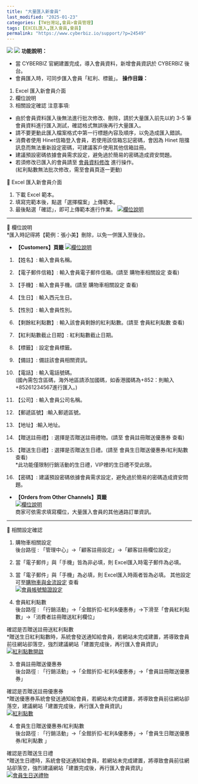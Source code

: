 ```yaml
---
title: "大量匯入新會員"
last_modified: "2025-01-23"
categories: [TW台灣站,會員>會員管理]
tags: [EXCEL匯入,匯入會員,會員]
permalink: "https://www.cyberbiz.io/support/?p=24549"
---
```


![](https://www.cyberbiz.io/support/wp-content/uploads/適用站別.png)
[![](https://www.cyberbiz.io/support/wp-content/uploads/台灣站.png)](https://www.cyberbiz.io/support/?page_id=2490)
**功能說明：**  

* 當 CYBERBIZ 官網建置完成，導入會員資料，新增會員資訊於 CYBERBIZ 後台。
* 會員匯入時，可同步匯入會員「紅利、標籤」。
**操作目錄：**

1. Excel 匯入新會員介面
2. 欄位說明
3. 相關設定確認
注意事項:  

* 由於會員資料匯入後無法進行批次修改、刪除，請於大量匯入前先以約 3-5 筆會員資料進行匯入測試，確認格式無誤後再行大量匯入。
* 請不要更動此匯入檔案格式中第一行標題內容及順序，以免造成匯入錯誤。
* 消費者使用 Hinet信箱登入會員，若使用該信箱忘記密碼，會因為 Hinet 阻擋訊息而無法重新設定密碼，可建議客戶使用其他信箱註冊。
* 建議預設密碼依據會員需求設定，避免過於簡易的密碼造成資安問題。
* 若須修改已匯入的會員請至 [會員資料修改](https://www.cyberbiz.io/support/?p=36678) 進行操作。  
(紅利點數無法批次修改，需至會員頁逐一更動)


📌 Excel 匯入新會員介面  

1. 下載 Excel 範本。
2. 填寫完範本後，點選「選擇檔案」上傳範本。
3. 最後點選「確認」，即可上傳範本進行作業。
[![欄位說明](https://www.cyberbiz.io/support/wp-content/uploads/大量匯入會員.png)](https://www.cyberbiz.io/support/wp-content/uploads/大量匯入會員.png)  

* * *

📌 欄位說明  
*匯入時記得將【範例：張小美】刪除，以免一併匯入至後台。  


* **【Customers】頁籤**
[![欄位說明](https://www.cyberbiz.io/support/wp-content/uploads/大量匯入會員10.png)](https://www.cyberbiz.io/support/wp-content/uploads/大量匯入會員10.png)

1. 【姓名】: 輸入會員名稱。


2. 【電子郵件信箱】: 輸入會員電子郵件信箱。(請至 購物車相關設定 查看)


3. 【手機】: 輸入會員手機。(請至 購物車相關設定 查看)


4. 【生日】: 輸入西元生日。


5. 【性別】: 輸入會員性別。


6. 【剩餘紅利點數】: 輸入該會員剩餘的紅利點數。(請至 會員紅利點數 查看)


7. 【紅利點數截止日期】: 紅利點數截止日期。


8. 【標籤】: 設定會員標籤。


9. 【備註】: 備註該會員相關資訊。


10. 【電話】: 輸入電話號碼。  
(國內需包含區碼，海外地區請添加國碼，如香港國碼為+852：則輸入+85261234567進行匯入。)



11. 【公司】: 輸入會員公司名稱。


12. 【郵遞區號】:輸入郵遞區號。 


13. 【地址】:輸入地址。 


14. 【贈送註冊禮】: 選擇是否贈送註冊禮物。(請至 會員註冊贈送優惠券 查看)


15. 【贈送生日禮】: 選擇是否贈送生日禮。(請至 會員生日贈送優惠券/紅利點數 查看)  
*此功能僅限制行銷活動的生日禮，VIP裡的生日禮不受此限。


16. 【密碼】: 建議預設密碼依據會員需求設定，避免過於簡易的密碼造成資安問題。
* **【Orders from Other Channels】頁籤**  
[![欄位說明](https://www.cyberbiz.io/helpcenter/wp-content/uploads/大量匯入會員09.png)](https://www.cyberbiz.io/helpcenter/wp-content/uploads/大量匯入會員09.png)  
商家可依需求填寫欄位，大量匯入會員的其他通路訂單資訊。  



* * *

📌 相關設定確認  

1. 購物車相關設定  
後台路徑 : 「管理中心」→「顧客註冊設定」→「顧客註冊欄位設定」  


1. 當「電子郵件」與「手機」皆為非必填，則 Excel匯入時電子郵件為必填。
2. 當「電子郵件」與「手機」為必填，則 Excel匯入時兩者皆為必填。
其他設定 可至[購物車與金流設定](https://www.cyberbiz.io/support/?p=1895) 查看  
[![會員帳號驗證設定](https://www.cyberbiz.io/support/wp-content/uploads/大量匯入會員02.png)](https://www.cyberbiz.io/support/wp-content/uploads/大量匯入會員02.png)



2. 會員紅利點數  
後台路徑 : 「行銷活動」→「全館折扣-紅利&優惠券」→下滑至「會員紅利點數」→「消費者註冊贈送紅利欄位」  

確認是否贈送註冊送紅利點數  
*贈送生日紅利點數時，系統會發送通知給會員，若網站未完成建置，將導致會員前往網站卻落空，強烈建議網站「建置完成後，再行匯入會員資訊」 [![紅利點數開啟](https://www.cyberbiz.io/support/wp-content/uploads/紅利點數註冊.png)](https://www.cyberbiz.io/support/wp-content/uploads/紅利點數註冊.png)


3. 會員註冊贈送優惠券  
後台路徑 : 「行銷活動」→「全館折扣-紅利&優惠券」→「會員註冊贈送優惠券」  

確認是否贈送註冊優惠券  
*贈送優惠券系統會發送通知給會員，若網站未完成建置，將導致會員前往網站卻落空，建議網站「建置完成後，再行匯入會員資訊」  
[![紅利點數](https://www.cyberbiz.io/support/wp-content/uploads/大量匯入新會員03.png)](https://www.cyberbiz.io/support/wp-content/uploads/大量匯入新會員03.png)



4. 會員生日贈送優惠券/紅利點數   
後台路徑 : 「行銷活動」→「全館折扣-紅利&優惠券」→「會員生日贈送優惠券/紅利點數 」  

確認是否贈送生日禮  
*贈送生日禮時，系統會發送通知給會員，若網站未完成建置，將導致會員前往網站卻落空，強烈建議網站「建置完成後，再行匯入會員資訊」  
[![會員生日送禮物](https://www.cyberbiz.io/support/wp-content/uploads/大量匯入會員05.png)](https://www.cyberbiz.io/support/wp-content/uploads/大量匯入會員05.png)



